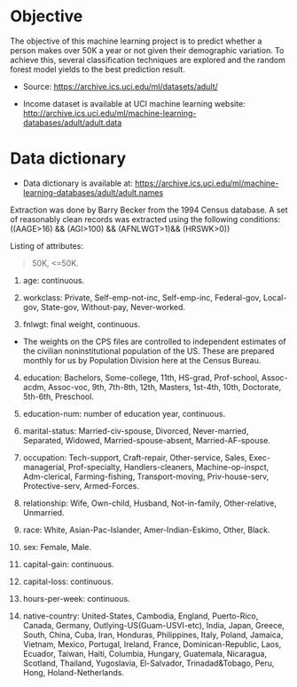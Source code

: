 # **Objective**

The objective of this machine learning project is to predict whether a person makes over 50K a year or not given their demographic variation. To achieve this,  several classification techniques are explored and the random forest model yields to the best prediction result.

 * Source: https://archive.ics.uci.edu/ml/datasets/adult/


 * Income dataset is available at UCI machine learning website: http://archive.ics.uci.edu/ml/machine-learning-databases/adult/adult.data


# **Data dictionary**
* Data dictionary is available at: https://archive.ics.uci.edu/ml/machine-learning-databases/adult/adult.names

Extraction was done by Barry Becker from the 1994 Census database. A set of reasonably clean records was extracted using the following conditions: ((AAGE>16) && (AGI>100) && (AFNLWGT>1)&& (HRSWK>0))

Listing of attributes:

>50K, <=50K.

1. age: continuous.

2. workclass: Private, Self-emp-not-inc, Self-emp-inc, Federal-gov, Local-gov, State-gov, Without-pay, Never-worked.

3. fnlwgt: final weight, continuous.
 * The weights on the CPS files are controlled to independent estimates of the civilian noninstitutional population of the US.  These are prepared monthly for us by Population Division here at the Census Bureau.


4. education: Bachelors, Some-college, 11th, HS-grad, Prof-school, Assoc-acdm, Assoc-voc, 9th, 7th-8th, 12th, Masters, 1st-4th, 10th, Doctorate, 5th-6th, Preschool.

5. education-num: number of education year, continuous.

6. marital-status: Married-civ-spouse, Divorced, Never-married, Separated, Widowed, Married-spouse-absent, Married-AF-spouse.

7. occupation: Tech-support, Craft-repair, Other-service, Sales, Exec-managerial, Prof-specialty, Handlers-cleaners, Machine-op-inspct, Adm-clerical, Farming-fishing, Transport-moving, Priv-house-serv, Protective-serv, Armed-Forces.

8. relationship: Wife, Own-child, Husband, Not-in-family, Other-relative, Unmarried.

9. race: White, Asian-Pac-Islander, Amer-Indian-Eskimo, Other, Black.

10. sex: Female, Male.

11. capital-gain: continuous.

12. capital-loss: continuous.

13. hours-per-week: continuous.

14. native-country: United-States, Cambodia, England, Puerto-Rico, Canada, Germany, Outlying-US(Guam-USVI-etc), India, Japan, Greece, South, China, Cuba, Iran, Honduras, Philippines, Italy, Poland, Jamaica, Vietnam, Mexico, Portugal, Ireland, France, Dominican-Republic, Laos, Ecuador, Taiwan, Haiti, Columbia, Hungary, Guatemala, Nicaragua, Scotland, Thailand, Yugoslavia, El-Salvador, Trinadad&Tobago, Peru, Hong, Holand-Netherlands.
